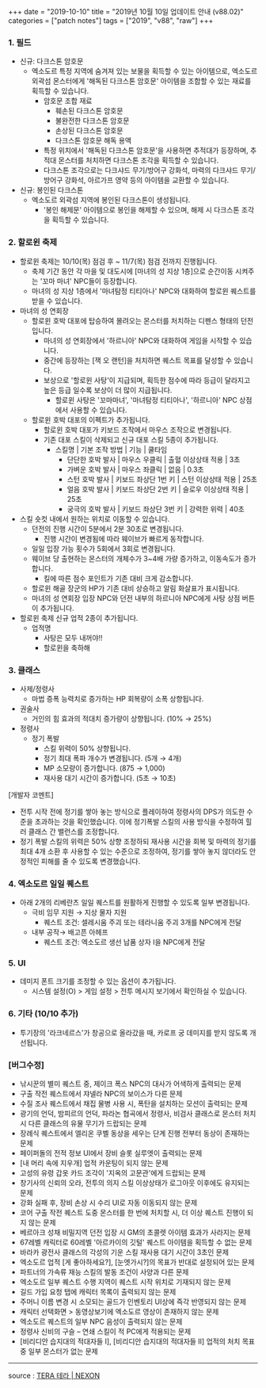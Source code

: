 +++
date = "2019-10-10"
title = "2019년 10월 10일 업데이트 안내 (v88.02)"
categories = ["patch notes"]
tags = ["2019", "v88", "raw"]
+++

### 1. 필드
- 신규: 다크스톤 암호문
  - 엑소도르 특정 지역에 숨겨져 있는 보물을 획득할 수 있는 아이템으로, 엑소도르 외곽섬 몬스터에게 '해독된 다크스톤 암호문' 아이템을 조합할 수 있는 재료를 획득할 수 있습니다.
    - 암호문 조합 재료
      - 훼손된 다크스톤 암호문
      - 불완전한 다크스톤 암호문
      - 손상된 다크스톤 암호문
      - 다크스톤 암호문 해독 용액
    - 특정 위치에서 '해독된 다크스톤 암호문'을 사용하면 추적대가 등장하며, 추적대 몬스터를 처치하면 다크스톤 조각을 획득할 수 있습니다.
    - 다크스톤 조각으로는 다크샤드 무기/방어구 강화석, 마력의 다크샤드 무기/방어구 강화석, 아르가프 영약 등의 아이템을 교환할 수 있습니다.
- 신규: 봉인된 다크스톤
  - 엑소도르 외곽섬 지역에 봉인된 다크스톤이 생성됩니다.
    - '봉인 해제문' 아이템으로 봉인을 해제할 수 있으며, 해제 시 다크스톤 조각을 획득할 수 있습니다.

### 2. 할로윈 축제
- 할로윈 축제는 10/10(목) 점검 후 ~ 11/7(목) 점검 전까지 진행됩니다.
  - 축제 기간 동안 각 마을 및 대도시에 [마녀의 성 지상 1층]으로 순간이동 시켜주는 '꼬마 마녀' NPC들이 등장합니다.
  - 마녀의 성 지상 1층에서 '마녀탐정 티티아나' NPC와 대화하여 할로윈 퀘스트를 받을 수 있습니다.
- 마녀의 성 연회장
  - 할로윈 호박 대포에 탑승하여 몰려오는 몬스터를 처치하는 디펜스 형태의 던전입니다.
    - 마녀의 성 연회장에서 '하르니아' NPC와 대화하여 게임을 시작할 수 있습니다.
    - 중간에 등장하는 [잭 오 랜턴]을 처치하면 퀘스트 목표를 달성할 수 있습니다.
    - 보상으로 '할로윈 사탕'이 지급되며, 획득한 점수에 따라 등급이 달라지고 높은 등급 일수록 보상이 더 많이 지급됩니다.
       - 할로윈 사탕은 '꼬마마녀', '마녀탐정 티티아나', '하르니아' NPC 상점에서 사용할 수 있습니다.
  - 할로윈 호박 대포의 이펙트가 추가됩니다.
    - 할로윈 호박 대포가 키보드 조작에서 마우스 조작으로 변경됩니다.
    - 기존 대포 스킬이 삭제되고 신규 대포 스킬 5종이 추가됩니다.
      - 스킬명 | 기본 조작 방법 | 기능 | 쿨타임
        - 단단한 호박 발사 | 마우스 우클릭 | 출혈 이상상태 적용 | 3초
        - 가벼운 호박 발사 | 마우스 좌클릭 | 없음 | 0.3초
        - 스턴 호박 발사 | 키보드 좌상단 1번 키 | 스턴 이상상태 적용 | 25초
        - 얼음 호박 발사 | 키보드 좌상단 2번 키 | 슬로우 이상상태 적용 | 25초
        - 궁극의 호박 발사 | 키보드 좌상단 3번 키 | 강력한 위력 | 40초
- 스킬 숏컷 내에서 원하는 위치로 이동할 수 있습니다.
  - 던전의 진행 시간이 5분에서 2분 30초로 변경됩니다.
    - 진행 시간이 변경됨에 따라 웨이브가 빠르게 동작합니다.
  - 일일 입장 가능 횟수가 5회에서 3회로 변경됩니다.
  - 웨이브 당 출현하는 몬스터의 개체수가 3~4배 가량 증가하고, 이동속도가 증가합니다.
    - 킬에 따른 점수 포인트가 기존 대비 크게 감소합니다.
  - 할로윈 해골 장군의 HP가 기존 대비 상승하고 알림 화살표가 표시됩니다.
  - 마녀의 성 연회장 입장 NPC와 던전 내부의 하르니아 NPC에게 사탕 상점 버튼이 추가됩니다.
- 할로윈 축제 신규 업적 2종이 추가됩니다.
  - 업적명
    - 사탕은 모두 내꺼야!!
    - 할로윈을 축하해

### 3. 클래스
- 사제/정령사
  - 마법 증폭 능력치로 증가하는 HP 회복량이 소폭 상향됩니다.
- 권술사
  - 거인의 힘 효과의 적대치 증가량이 상향됩니다. (10% → 25%)
- 정령사
  - 정기 폭발
    - 스킬 위력이 50% 상향됩니다.
    - 정기 최대 폭파 개수가 변경됩니다. (5개 → 4개)
    - MP 소모량이 증가합니다. (875 → 1,000)
    - 재사용 대기 시간이 증가합니다. (5초 → 10초)

[개발자 코멘트]
- 전투 시작 전에 정기를 쌓아 놓는 방식으로 플레이하여 정령사의 DPS가 의도한 수준을 초과하는 것을 확인했습니다. 이에 정기폭발 스킬의 사용 방식을 수정하여 힐러 클래스 간 밸런스를 조정합니다.
- 정기 폭발 스킬의 위력은 50% 상향 조정하되 재사용 시간을 회복 및 마력의 정기를 최대 4개 소환 후 사용할 수 있는 수준으로 조정하여, 정기를 쌓아 놓지 않더라도 안정적인 피해를 줄 수 있도록 변경했습니다.

### 4. 엑소도르 일일 퀘스트
- 아래 2개의 리베란츠 일일 퀘스트를 원활하게 진행할 수 있도록 일부 변경됩니다.
  - 극비 임무 지원 → 지상 물자 지원
    - 퀘스트 조건: 셀레시움 주괴 또는 테라니움 주괴 3개를 NPC에게 전달
  - 내부 공작→ 배고픈 아헤프
    - 퀘스트 조건: 엑소도르 생선 납품 상자 I을 NPC에게 전달

### 5. UI
- 데미지 폰트 크기를 조정할 수 있는 옵션이 추가됩니다.
  - 시스템 설정(O) > 게임 설정 > 전투 메시지 보기에서 확인하실 수 있습니다.

### 6. 기타 (10/10 추가)
- 투기장의 '라크네르스'가 창공으로 올라갔을 때, 카로프 궁 데미지를 받지 않도록 개선됩니다.

### [버그수정]
- 낚시꾼의 별미 퀘스트 중, 제이크 폭스 NPC의 대사가 어색하게 출력되는 문제
- 구출 작전 퀘스트에서 쟈넬라 NPC의 보이스가 다른 문제
- 수질 조사 퀘스트에서 채집 물병 사용 시, 폭탄을 설치하는 모션이 출력되는 문제
- 광기의 언덕, 밤피르의 언덕, 파라논 협곡에서 정령사, 비검사 클래스로 몬스터 처치 시 다른 클래스의 유물 무기가 드랍되는 문제
- 장례식 퀘스트에서 엘리온 쿠벨 동상을 세우는 단계 진행 전부터 동상이 존재하는 문제
- 페이퍼돌의 전적 정보 UI에서 장비 슬롯 실루엣이 출력되는 문제
- [내 머리 속에 지우개] 업적 카운팅이 되지 않는 문제
- 고성의 유령 갑옷 카드 조각이 '지옥의 고문관'에게 드랍되는 문제
- 창기사의 신뢰의 오라, 전투의 의지 스킬 이상상태가 로그아웃 이후에도 유지되는 문제
- 강화 실패 후, 장비 손상 시 수리 UI로 자동 이동되지 않는 문제
- 코어 구출 작전 퀘스트 도중 몬스터를 한 번에 처치할 시, 더 이상 퀘스트 진행이 되지 않는 문제
- 베르아크 성채 비밀지역 던전 입장 시 GM의 초콜렛 아이템 효과가 사라지는 문제
- 67레벨 캐릭터로 60레벨 '아르카이의 깃털' 퀘스트 아이템을 획득할 수 없는 문제
- 바라카 광전사 클래스의 각성의 기운 스킬 재사용 대기 시간이 3초인 문제
- 엑소도르 업적 [게 좋아하세요?], [눈엣가시?]의 목표가 반대로 설정되어 있는 문제
- 파트너의 가속류 재능 스킬의 발동 조건이 사양과 다른 문제
- 엑소도르 일부 퀘스트 수행 지역이 퀘스트 시작 위치로 기재되지 않는 문제
- 길드 가입 요청 탭에 캐릭터 목록이 출력되지 않는 문제
- 주머니 이름 변경 시 소모되는 골드가 인벤토리 UI상에 즉각 반영되지 않는 문제
- 캐릭터 선택화면 > 동영상보기에 엑소도르 영상이 존재하지 않는 문제
- 엑소도르 퀘스트의 일부 NPC 음성이 출력되지 않는 문제
- 정령사 신비의 구슬 – 연쇄 스킬이 적 PC에게 적용되는 문제
- [비리디안 습지대의 적대자들 I], [비리디안 습지대의 적대자들 II] 업적의 처치 목표 중 일부 몬스터가 없는 문제

----

source : [TERA 테라 | NEXON](http://tera.nexon.com/news/update/view.aspx?n4articlesn=412)
